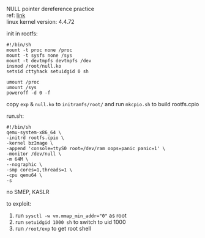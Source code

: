 NULL pointer dereference practice  
ref: [link](http://tacxingxing.com/2018/02/22/linuxkernelexploit-null-dereference/)  
linux kernel version: 4.4.72

init in rootfs:
```
#!/bin/sh
mount -t proc none /proc
mount -t sysfs none /sys
mount -t devtmpfs devtmpfs /dev
insmod /root/null.ko
setsid cttyhack setuidgid 0 sh

umount /proc
umount /sys
poweroff -d 0 -f
```

copy `exp` & `null.ko` to `initramfs/root/` and run `mkcpio.sh` to build rootfs.cpio

run.sh:
```
#!/bin/sh                                                                                                                                                                               
qemu-system-x86_64 \
-initrd rootfs.cpio \
-kernel bzImage \
-append 'console=ttyS0 root=/dev/ram oops=panic panic=1' \
-monitor /dev/null \
-m 64M \
--nographic \
-smp cores=1,threads=1 \
-cpu qemu64 \
-s
```
no SMEP, KASLR

to exploit:
1. run `sysctl -w vm.mmap_min_addr="0"` as root
2. run `setuidgid 1000 sh` to switch to uid 1000
3. run `/root/exp` to get root shell
